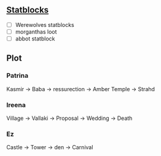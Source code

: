 
## [Statblocks](https://www.monstershuffler.com/monsters/editor.php) 

- [ ] Werewolves statblocks
- [ ] morganthas loot
- [ ] abbot statblock

## Plot

### Patrina

Kasmir -> Baba -> ressurection -> Amber Temple -> Strahd

### Ireena

Village -> Vallaki -> Proposal -> Wedding -> Death

### Ez

Castle -> Tower -> den -> Carnival

